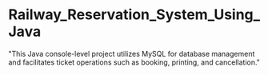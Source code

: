 # Railway_Reservation_System_Using_Java
"This Java console-level project utilizes MySQL for database management and facilitates ticket operations such as booking, printing, and cancellation."
